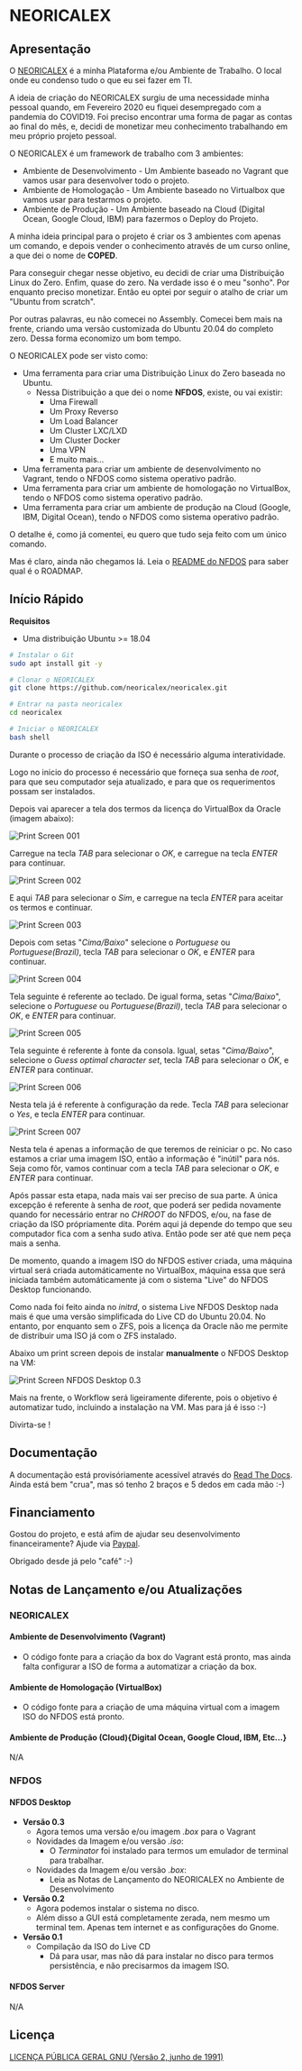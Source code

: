 # NEORICALEX

## Apresentação

O [NEORICALEX](https://neoricalex.com.br) é a minha Plataforma e/ou Ambiente de Trabalho. O local onde eu condenso tudo o que eu sei fazer em TI.

A ideia de criação do NEORICALEX surgiu de uma necessidade minha pessoal quando, em Fevereiro 2020 eu fiquei desempregado com a pandemia do COVID19. Foi preciso encontrar uma forma de pagar as contas ao final do mês, e, decidi de monetizar meu conhecimento trabalhando em meu próprio projeto pessoal.

O NEORICALEX é um framework de trabalho com 3 ambientes:
* Ambiente de Desenvolvimento - Um Ambiente baseado no Vagrant que vamos usar para desenvolver todo o projeto.
* Ambiente de Homologação - Um Ambiente baseado no Virtualbox que vamos usar para testarmos o projeto.
* Ambiente de Produção - Um Ambiente baseado na Cloud (Digital Ocean, Google Cloud, IBM) para fazermos o Deploy do Projeto.

A minha ideia principal para o projeto é criar os 3 ambientes com apenas um comando, e depois vender o conhecimento através de um curso online, a que dei o nome de **COPED**.

Para conseguir chegar nesse objetivo, eu decidi de criar uma Distribuição Linux do Zero. Enfim, quase do zero. Na verdade isso é o meu "sonho". Por enquanto preciso monetizar. Então eu optei por seguir o atalho de criar um "Ubuntu from scratch".

Por outras palavras, eu não comecei no Assembly. Comecei bem mais na frente, criando uma versão customizada do Ubuntu 20.04 do completo zero. Dessa forma economizo um bom tempo.

O NEORICALEX pode ser visto como:

* Uma ferramenta para criar uma Distribuição Linux do Zero baseada no Ubuntu.
    * Nessa Distribuição a que dei o nome **NFDOS**, existe, ou vai existir:
        * Uma Firewall
        * Um Proxy Reverso
        * Um Load Balancer
        * Um Cluster LXC/LXD
        * Um Cluster Docker
        * Uma VPN
        * E muito mais...
* Uma ferramenta para criar um ambiente de desenvolvimento no Vagrant, tendo o NFDOS como sistema operativo padrão.
* Uma ferramenta para criar um ambiente de homologação no VirtualBox, tendo o NFDOS como sistema operativo padrão.
* Uma ferramenta para criar um ambiente de produção na Cloud (Google, IBM, Digital Ocean), tendo o NFDOS como sistema operativo padrão.

O detalhe é, como já comentei, eu quero que tudo seja feito com um único comando.
    
Mas é claro, ainda não chegamos lá. Leia o [README do NFDOS](./dev/nfdos/iso/README.md) para saber qual é o ROADMAP.

## Início Rápido

**Requisitos**

* Uma distribuição Ubuntu >= 18.04


```bash
# Instalar o Git
sudo apt install git -y

# Clonar o NEORICALEX
git clone https://github.com/neoricalex/neoricalex.git

# Entrar na pasta neoricalex
cd neoricalex

# Iniciar o NEORICALEX
bash shell
```
Durante o processo de criação da ISO é necessário alguma interatividade.

Logo no inicio do processo é necessário que forneça sua senha de *root*, para que seu computador seja atualizado, e para que os requerimentos possam ser instalados.

Depois vai aparecer a tela dos termos da licença do VirtualBox da Oracle (imagem abaixo):

![Print Screen 001](./docs/imagens/001.png)

Carregue na tecla *TAB* para selecionar o *OK*, e carregue na tecla *ENTER* para continuar.

![Print Screen 002](./docs/imagens/002.png)

E aqui *TAB* para selecionar o *Sim*, e carregue na tecla *ENTER* para aceitar os termos e continuar.

![Print Screen 003](./docs/imagens/003.png)

Depois com setas "*Cima/Baixo*" selecione o *Portuguese* ou *Portuguese(Brazil)*, tecla *TAB* para selecionar o *OK*, e *ENTER* para continuar.

![Print Screen 004](./docs/imagens/004.png)

Tela seguinte é referente ao teclado. De igual forma, setas "*Cima/Baixo*", selecione o *Portuguese* ou *Portuguese(Brazil)*, tecla *TAB* para selecionar o *OK*, e *ENTER* para continuar.

![Print Screen 005](./docs/imagens/005.png)

Tela seguinte é referente à fonte da consola. Igual, setas "*Cima/Baixo*", selecione o *Guess optimal character set*, tecla *TAB* para selecionar o *OK*, e *ENTER* para continuar.

![Print Screen 006](./docs/imagens/006.png)

Nesta tela já é referente à configuração da rede. Tecla *TAB* para selecionar o *Yes*, e tecla *ENTER* para continuar.

![Print Screen 007](./docs/imagens/007.png)

Nesta tela é apenas a informação de que teremos de reiniciar o pc. No caso estamos a criar uma imagem ISO, então a informação é "inútil" para nós. Seja como fôr, vamos continuar com a tecla *TAB* para selecionar o *OK*, e *ENTER* para continuar.

Após passar esta etapa, nada mais vai ser preciso de sua parte. A única excepção é referente à senha de *root*, que poderá ser pedida novamente quando for necessário entrar no *CHROOT* do NFDOS, e/ou, na fase de criação da ISO própriamente dita. Porém aqui já depende do tempo que seu computador fica com a senha sudo ativa. Então pode ser até que nem peça mais a senha.

De momento, quando a imagem ISO do NFDOS estiver criada, uma máquina virtual será criada automáticamente no VirtualBox, máquina essa que será iniciada também automáticamente já com o sistema "Live" do NFDOS Desktop funcionando.

Como nada foi feito ainda no *initrd*, o sistema Live NFDOS Desktop nada mais é que uma versão simplificada do Live CD do Ubuntu 20.04. No entanto, por enquanto sem o ZFS, pois a licença da Oracle não me permite de distribuir uma ISO já com o ZFS instalado.

Abaixo um print screen depois de instalar **manualmente** o NFDOS Desktop na VM:

![Print Screen NFDOS Desktop 0.3](./docs/imagens/nfdos-0.3.png)

Mais na frente, o Workflow será ligeiramente diferente, pois o objetivo é automatizar tudo, incluindo a instalação na VM. Mas para já é isso :-)

Divirta-se !

## Documentação

A documentação está provisóriamente acessível através do [Read The Docs](https://neoricalex.readthedocs.io). Ainda está bem "crua", mas só tenho 2 braços e 5 dedos em cada mão :-)

## Financiamento

Gostou do projeto, e está afim de ajudar seu desenvolvimento financeiramente?
Ajude via [Paypal](https://www.paypal.me/AleexFL).

Obrigado desde já pelo "café" :-)

## Notas de Lançamento e/ou Atualizações

### NEORICALEX

#### Ambiente de Desenvolvimento (Vagrant)
* O código fonte para a criação da box do Vagrant está pronto, mas ainda falta configurar a ISO de forma a automatizar a criação da box.

#### Ambiente de Homologação (VirtualBox)
* O código fonte para a criação de uma máquina virtual com a imagem ISO do NFDOS está pronto.

#### Ambiente de Produção (Cloud){Digital Ocean, Google Cloud, IBM, Etc...}
N/A

### NFDOS

#### NFDOS Desktop
* **Versão 0.3**
    * Agora temos uma versão e/ou imagem *.box* para o Vagrant
    * Novidades da Imagem e/ou versão *.iso*:
        * O *Terminator* foi instalado para termos um emulador de terminal para trabalhar.
    * Novidades da Imagem e/ou versão *.box*:
        * Leia as Notas de Lançamento do NEORICALEX no Ambiente de Desenvolvimento
* **Versão 0.2**
    * Agora podemos instalar o sistema no disco.
    * Além disso a GUI está completamente zerada, nem mesmo um terminal tem. Apenas tem internet e as configurações do Gnome.
* **Versão 0.1**
    * Compilação da ISO do Live CD
        * Dá para usar, mas não dá para instalar no disco para termos persistência, e não precisarmos da imagem ISO.
#### NFDOS Server
N/A

## Licença

[LICENÇA PÚBLICA GERAL GNU (Versão 2, junho de 1991)](./LICENSE)

